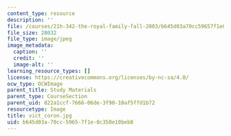 ```yaml
---
content_type: resource
description: ''
file: /courses/21h-342-the-royal-family-fall-2003/b645d03a70cc59657f1e0c350e10beb8_vict_coron.jpg
file_size: 28032
file_type: image/jpeg
image_metadata:
  caption: ''
  credit: ''
  image-alt: ''
learning_resource_types: []
license: https://creativecommons.org/licenses/by-nc-sa/4.0/
ocw_type: OCWImage
parent_title: Study Materials
parent_type: CourseSection
parent_uid: 822a1ccf-7666-06de-3f90-10af5ffd1b72
resourcetype: Image
title: vict_coron.jpg
uid: b645d03a-70cc-5965-7f1e-0c350e10beb8
---
```

